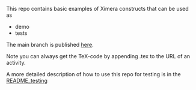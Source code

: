 This repo contains basic examples of Ximera constructs that can be used as
* demo
* tests

The main branch is published [here](https://set-p-dsb-zomercursus-latest.cloud-ext.icts.kuleuven.be/ximeraexamples/coreXimeraFeatures/environments/theoremEnvironments).

Note you can always get the TeX-code by appending .tex to the URL of an activity.


A more detailed description of how to use this repo for testing is in the [README_testing](README_testing.md)

